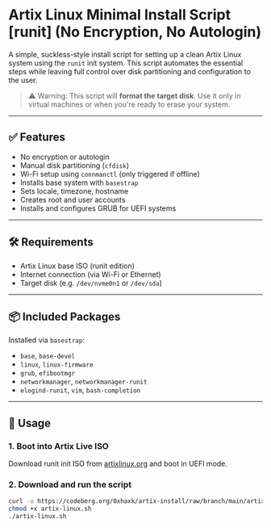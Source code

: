 # Artix Linux Minimal Install Script [runit] (No Encryption, No Autologin)

A simple, suckless-style install script for setting up a clean Artix Linux system using the `runit` init system. This script automates the essential steps while leaving full control over disk partitioning and configuration to the user.

> ⚠️ Warning: This script will **format the target disk**. Use it only in virtual machines or when you're ready to erase your system.

---

## ✅ Features

- No encryption or autologin
- Manual disk partitioning (`cfdisk`)
- Wi-Fi setup using `connmanctl` (only triggered if offline)
- Installs base system with `basestrap`
- Sets locale, timezone, hostname
- Creates root and user accounts
- Installs and configures GRUB for UEFI systems

---

## 🛠 Requirements

- Artix Linux base ISO (runit edition)
- Internet connection (via Wi-Fi or Ethernet)
- Target disk (e.g. `/dev/nvme0n1` or `/dev/sda`)

---

## 📦 Included Packages

Installed via `basestrap`:
- `base`, `base-devel`
- `linux`, `linux-firmware`
- `grub`, `efibootmgr`
- `networkmanager`, `networkmanager-runit`
- `elogind-runit`, `vim`, `bash-completion`

---

## 🚀 Usage

### 1. Boot into Artix Live ISO

Download runit init ISO from <a href="https://artixlinux.org/download.php" target="_blank">artixlinux.org</a> and boot in UEFI mode.

### 2. Download and run the script

```bash
curl -o https://codeberg.org/0xhaxk/artix-install/raw/branch/main/artix-linux.sh
chmod +x artix-linux.sh
./artix-linux.sh

